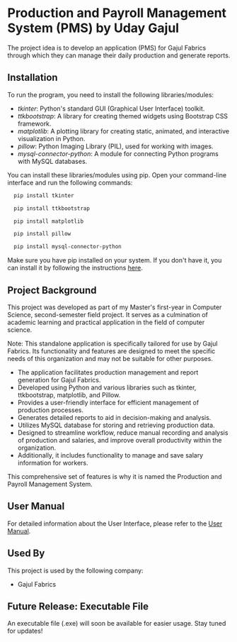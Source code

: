 
# Production and Payroll Management System (PMS) by Uday Gajul

The project idea is to develop an application (PMS) for Gajul Fabrics through which they can manage their daily production and generate reports.
## Installation

To run the program, you need to install the following libraries/modules:

- *tkinter*: Python's standard GUI (Graphical User Interface) toolkit.
- *ttkbootstrap*: A library for creating themed widgets using Bootstrap CSS framework.
- *matplotlib*: A plotting library for creating static, animated, and interactive visualization in Python.
- *pillow*: Python Imaging Library (PIL), used for working with images.
- *mysql-connector-python*: A module for connecting Python programs with MySQL databases.

You can install these libraries/modules using pip. Open your command-line interface and run the following commands:

```bash
  pip install tkinter

  pip install ttkbootstrap

  pip install matplotlib

  pip install pillow

  pip install mysql-connector-python
```

Make sure you have pip installed on your system. If you don't have it, you can install it by following the instructions [here](https://pip.pypa.io/en/stable/installation/).
## Project Background

This project was developed as part of my Master's first-year in Computer Science, second-semester field project. It serves as a culmination of academic learning and practical application in the field of computer science.

Note: This standalone application is specifically tailored for use by Gajul Fabrics. Its functionality and features are designed to meet the specific needs of this organization and may not be suitable for other purposes.

- The application facilitates production management and report generation for Gajul Fabrics.
- Developed using Python and various libraries such as tkinter, ttkbootstrap, matplotlib, and Pillow.
- Provides a user-friendly interface for efficient management of production processes.
- Generates detailed reports to aid in decision-making and analysis.
- Utilizes MySQL database for storing and retrieving production data.
- Designed to streamline workflow, reduce manual recording and analysis of production and salaries, and improve overall productivity within the organization.
- Additionally, it includes functionality to manage and save salary information for workers.

This comprehensive set of features is why it is named the Production and Payroll Management System.
## User Manual

For detailed information about the User Interface, please refer to the [User Manual](https://1drv.ms/w/s!Av_a63FJVVCMhnnMJoeTqFzmKA3y?e=oY9SB2).

## Used By

This project is used by the following company:

- Gajul Fabrics

## Future Release: Executable File

An executable file (.exe) will soon be available for easier usage. Stay tuned for updates!
